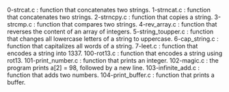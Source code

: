 0-strcat.c : function that concatenates two strings. 1-strncat.c : function that concatenates two strings. 2-strncpy.c : function that copies a string. 3-strcmp.c : function that compares two strings. 4-rev_array.c : function that reverses the content of an array of integers. 5-string_toupper.c : function that changes all lowercase letters of a string to uppercase. 6-cap_string.c : function that capitalizes all words of a string. 7-leet.c : function that encodes a string into 1337. 100-rot13.c : function that encodes a string using rot13. 101-print_number.c : function that prints an integer. 102-magic.c : the program prints a[2] = 98, followed by a new line. 103-infinite_add.c : function that adds two numbers. 104-print_buffer.c : function that prints a buffer.
